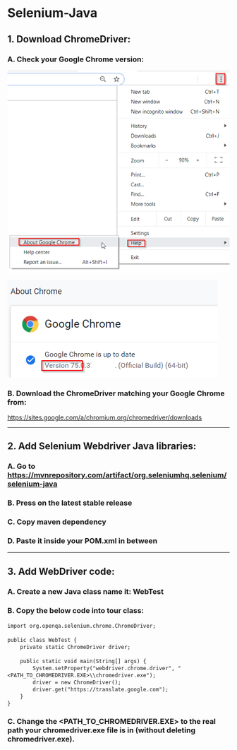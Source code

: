 # Selenium-Java

## 1. Download ChromeDriver:

###   A. Check your Google Chrome version:
![alt text](https://github.com/Dgotlieb/Selenium-Java/blob/master/images/About.png)

![alt text](https://github.com/Dgotlieb/Selenium-Java/blob/master/images/version.png)


###   B. Download the ChromeDriver matching your Google Chrome from:
https://sites.google.com/a/chromium.org/chromedriver/downloads 


----------------------------------------------------------------------------

## 2. Add Selenium Webdriver Java libraries:
### A. Go to https://mvnrepository.com/artifact/org.seleniumhq.selenium/selenium-java
### B. Press on the latest stable release
### C. Copy maven dependency
### D. Paste it inside your POM.xml in between <dependencies></dependencies>

----------------------------------------------------------------------------

## 3. Add WebDriver code:
### A. Create a new Java class name it: WebTest
### B. Copy the below code into tour class:

    import org.openqa.selenium.chrome.ChromeDriver;

    public class WebTest {
        private static ChromeDriver driver;

        public static void main(String[] args) {
            System.setProperty("webdriver.chrome.driver", "<PATH_TO_CHROMEDRIVER.EXE>\\chromedriver.exe");
            driver = new ChromeDriver();
            driver.get("https://translate.google.com");
        }
    }
    
### C. Change the <PATH_TO_CHROMEDRIVER.EXE> to the real path your chromedriver.exe file is in (without deleting chromedriver.exe).


